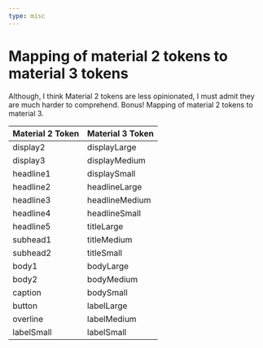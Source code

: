 ```yaml
---
type: misc
---
```


# Mapping of material 2 tokens to material 3 tokens

Although, I think Material 2 tokens are less opinionated, I must admit they are much harder to comprehend.
Bonus! Mapping of material 2 tokens to material 3.

| Material 2 Token  | Material 3 Token  |
|-------------------|-------------------|
| display2          | displayLarge      |
| display3          | displayMedium     |
| headline1         | displaySmall      |
| headline2         | headlineLarge     |
| headline3         | headlineMedium    |
| headline4         | headlineSmall     |
| headline5         | titleLarge        |
| subhead1          | titleMedium       |
| subhead2          | titleSmall        |
| body1             | bodyLarge         |
| body2             | bodyMedium        |
| caption           | bodySmall         |
| button            | labelLarge        |
| overline          | labelMedium       |
| labelSmall        | labelSmall        |